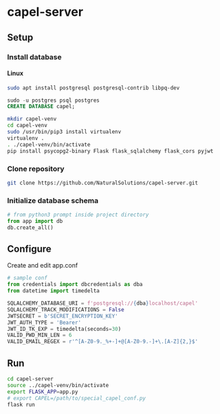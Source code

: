 # capel-server

## Setup

### Install database

#### Linux
```sh
sudo apt install postgresql postgresql-contrib libpq-dev
```
```sql
sudo -u postgres psql postgres
CREATE DATABASE capel;
```
```sh
mkdir capel-venv
cd capel-venv
sudo /usr/bin/pip3 install virtualenv
virtualenv .
. ./capel-venv/bin/activate
pip install psycopg2-binary Flask flask_sqlalchemy flask_cors pyjwt
```

### Clone repository
```sh
git clone https://github.com/NaturalSolutions/capel-server.git
```

### Initialize database schema
```py
# from python3 prompt inside project directory
from app import db
db.create_all()
```

## Configure
Create and edit app.conf
```py
# sample conf
from credentials import dbcredentials as dba
from datetime import timedelta

SQLALCHEMY_DATABASE_URI = f'postgresql://{dba}localhost/capel'
SQLALCHEMY_TRACK_MODIFICATIONS = False
JWTSECRET = b'SECRET_ENCRYPTION_KEY'
JWT_AUTH_TYPE = 'Bearer'
JWT_ID_TK_EXP = timedelta(seconds=30)
VALID_PWD_MIN_LEN = 6
VALID_EMAIL_REGEX = r'^[A-Z0-9._%+-]+@[A-Z0-9.-]+\.[A-Z]{2,}$'
```

## Run

```sh
cd capel-server
source ../capel-venv/bin/activate
export FLASK_APP=app.py
# export CAPEL=/path/to/special_capel_conf.py
flask run
```
